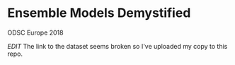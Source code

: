 # Ensemble Models Demystified

ODSC Europe 2018

*EDIT* The link to the dataset seems broken so I've uploaded my copy to this repo.